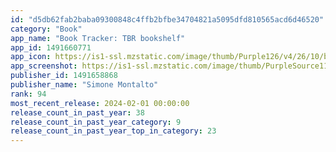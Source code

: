```yaml
---
id: "d5db62fab2baba09300848c4ffb2bfbe34704821a5095dfd810565acd6d46520"
category: "Book"
app_name: "Book Tracker: TBR bookshelf"
app_id: 1491660771
app_icon: https://is1-ssl.mzstatic.com/image/thumb/Purple126/v4/26/10/b5/2610b5bc-4266-c647-1df3-a76f5491ccde/AppIcon-0-0-1x_U007epad-0-0-0-0-0-P3-85-220.png/1024x1024bb.png
app_screenshot: https://is1-ssl.mzstatic.com/image/thumb/PurpleSource116/v4/3d/5a/ce/3d5ace21-23a8-f738-7b0c-3c4ce8e70ed8/153b95c5-3f0f-4f6d-8c4c-048a3b901e29_App_Store_-_iPhone_13_Pro_Max_-_1.png/1284x2778bb.png
publisher_id: 1491658868
publisher_name: "Simone Montalto"
rank: 94
most_recent_release: 2024-02-01 00:00:00
release_count_in_past_year: 38
release_count_in_past_year_category: 9
release_count_in_past_year_top_in_category: 23
---
```

